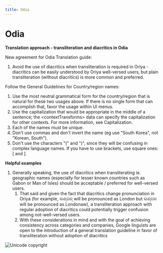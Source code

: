 ```yaml
---
title: Odia
---
```


# Odia

**Translation approach - transliteration and diacritics in Odia**

New agreement for Odia Translation guide: 

1. Avoid the use of diacritics when transliteration is required in Oriya - diacritics can be easily understood by Oriya well-versed users, but plain transliteration (without diacritics) is more common and preferred.

Follow the General Guidelines for Country/region names:

1. Use the most neutral grammatical form for the country/region that is natural for these two usages above. If there is no single form that can accomplish that, favor the usage within UI menus.
2. Use the capitalization that would be appropriate in the middle of a sentence; the \<contextTransforms> data can specify the capitalization for other contexts. For more information, see Capitalization.
3. Each of the names must be unique.
4. Don't use commas and don't invert the name (eg use "South Korea", not "Korean, South").
5. Don't use the characters "(" and ")", since they will be confusing in complex language names. If you have to use brackets, use square ones: [ and ].

**Helpful examples**

1. Generally speaking, the use of diacritics when transliterating ie. geographic names (especially for lesser known countries such as Gabon or Man of Isles) should be acceptable / preferred for well-versed users.
	1. That said and given the fact that diacritics change pronunciation in Oriya (for example, ଲଣ୍ଡନ୍ will be pronounced as London but ଲଣ୍ଡନ will be pronounced as Londonaw), a transliteration approach with regular adoption of diacritics could potentially trigger confusion among not-well-versed users.
	2. With these considerations in mind and with the goal of achieving consistency across categories and companies, Google linguists are open to the introduction of a general translation guideline in favor of transliteration without adoption of diacritics

![Unicode copyright](https://www.unicode.org/img/hb_notice.gif)